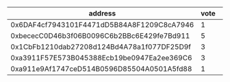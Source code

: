 address|vote|timestamp|signature
---|---|---|---
0x6DAF4cf7943101F4471dD5B84A8F1209C8cA7946|1|1610455585|0x1c90bd2fa145e35c3afab2e7c4d1a621716103cdb051868da353c70499d7efa02cd29ab4350505942976d5fb88b0027338e209cbed0eebd2d3d8009e64b1e6591b
0xbececC0D46b3f06B0096C6b2BBc6E429fe7Bd911|5|1610456719|0xc7851cf1a22acb02747f3f9d3b280ddfa7b136f99959f3ed76535cf8598625487b828be957bec1d963123d76eca1d6a2d4cd4966eb6da1c695e0b0c32b4e38481c
0x1CbFb1210dab27208d124Bd4A78a1f077DF25D9f|3|1610458059|0x327ce3c82712e777469cfac2acce2ba1b6e4fa3126b5877f453d816c9930366612e6026605f2476c11729de9803594f05841923a1c5ef89f1de818905d5d053a1c
0xa3911F57E573B045388Ecb19be0947Ea2ee369C6|3|1610458603|0x3ec6395e56b77f689d522f7a53a57d85f94604d59a00c7965b1dc1fc8aaf54d90ecc7d997c5205a6d86b1c196e42ce8d1a1029a90c04ca71f961723081639f201c
0xa911e9Af1747ceD514B0596D85504A0501A5fd88|1|1610467015|0x0c0c27b0e50e548a199f4aa6a0c6765c9c5e9859f0b5d17f7b547619c4de373a399565493c81f75b25c7d8e5136863f2df643f915b6e9c60d221648a0bd705351c